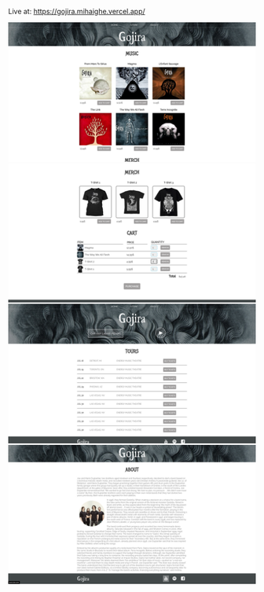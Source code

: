 Live at: https://gojira.mihaighe.vercel.app/

![Alt text](/content/Screen1.png?raw=true "Screen1")
![Alt text](/content/Screen2.png?raw=true "Screen2")
![Alt text](/content/Screen3.png?raw=true "Screen1")
![Alt text](/content/Screen4.png?raw=true "Screen2")